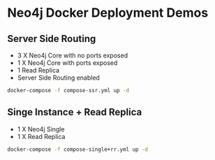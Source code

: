 # Neo4j Docker Deployment Demos

## Server Side Routing

- 3 X Neo4j Core with no ports exposed
- 1 X Neo4j Core with ports exposed
- 1 Read Replica
- Server Side Routing enabled

```bash
docker-compose -f compose-ssr.yml up -d
```

## Singe Instance + Read Replica

- 1 X Neo4j Single
- 1 X Read Replica

```bash
docker-compose -f compose-single+rr.yml up -d
```